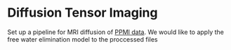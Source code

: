# Diffusion Tensor Imaging
Set up a pipeline for MRI diffusion of [PPMI data](http://www.ppmi-info.org/).
We would like to apply the free water elimination model to the proccessed files

